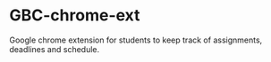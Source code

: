 # GBC-chrome-ext
Google chrome extension for students to keep track of assignments, deadlines and schedule.
